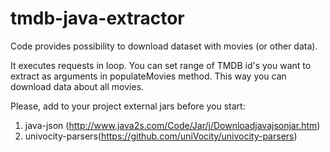 # tmdb-java-extractor

Code provides possibility to download dataset with movies (or other data).

It executes requests in loop. 
You can set range of TMDB id's you want to extract as arguments in populateMovies method. This way you can download data about all movies.

Please, add to your project external jars before you start:

1. java-json (http://www.java2s.com/Code/Jar/j/Downloadjavajsonjar.htm)
2. univocity-parsers(https://github.com/uniVocity/univocity-parsers)

